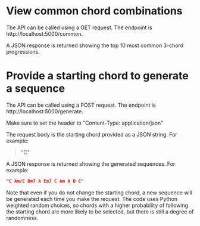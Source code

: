

# View common chord combinations

The API can be called using a GET request. The endpoint is http://localhost:5000/common.

A JSON response is returned showing the top 10 most common 3-chord progressions.

# Provide a starting chord to generate a sequence

The API can be called using a POST request. The endpoint is http://localhost:5000/generate.

Make sure to set the header to "Content-Type: application/json"

The request body is the starting chord provided as a JSON string. For example:
> "C"


A JSON response is returned showing the generated sequences. For example:

```json
"C Am/C Bm7 A Em7 C Am A D C"
```
Note that even if you do not change the starting chord, a new sequence will be generated each time you make the request. The code uses Python weighted random choices, so chords with a higher probability of following the starting chord are more likely to be selected, but there is still a degree of randomness. 